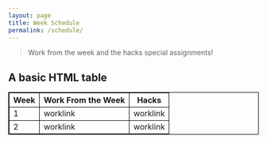```yaml
---
layout: page
title: Week Schedule
permalink: /schedule/
---
```


>Work from the week and the hacks special assignments!


<html>
<style>
table, th, td {
  border:1px solid black;
}
</style>
<body>

<h2>A basic HTML table</h2>

<table style="width:100%">
  <tr>
    <th>Week</th>
    <th>Work From the Week</th>
    <th>Hacks</th>
  </tr>
  <tr>
    <td>1</td>
    <td>worklink</td>
    <td>worklink</td>
  </tr>
  <tr>
    <td>2</td>
    <td>worklink</td>
    <td>worklink</td>
  </tr>
</table>
</body>
</html>


